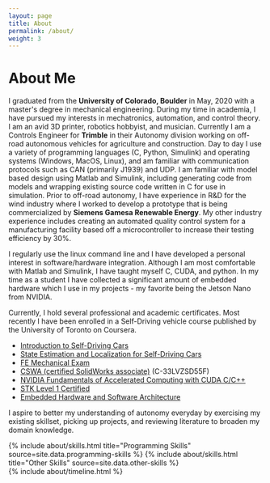 ```yaml
---
layout: page
title: About
permalink: /about/
weight: 3
---
```


# **About Me**

I graduated from the **University of Colorado, Boulder** in May, 2020 with a master's degree in mechanical engineering. During my time in academia, I have pursued my interests in mechatronics, automation, and control theory. I am an avid 3D printer, robotics hobbyist, and musician. Currently I am a Controls Engineer for **Trimble** in their Autonomy division working on off-road autonomous vehicles for agriculture and construction. Day to day I use a variety of programming languages (C, Python, Simulink) and operating systems (Windows, MacOS, Linux), and am familiar with communication protocols such as CAN (primarily J1939) and UDP. I am familiar with model based design using Matlab and Simulink, including generating code from models and wrapping existing source code written in C for use in simulation. Prior to off-road autonomy, I have experience in R&D for the wind industry where I worked to develop a prototype that is being commercialized by **Siemens Gamesa Renewable Energy**. My other industry experience includes creating an automated quality control system for a manufacturing facility based off a microcontroller to increase their testing efficiency by 30%. 

I regularly use the linux command line and I have developed a personal interest in software/hardware integration. Although I am most comfortable with Matlab and Simulink, I have taught myself C, CUDA, and python. In my time as a student I have collected a significant amount of embedded hardware which I use in my projects - my favorite being the Jetson Nano from NVIDIA. 

Currently, I hold several professional and academic certificates. Most recently I have been enrolled in a Self-Driving vehicle course published by the University of Toronto on Coursera.
* [Introduction to Self-Driving Cars](https://coursera.org/share/032ec70ab4c0c89af6ac137e3cae8d09)
* [State Estimation and Localization for Self-Driving Cars](https://coursera.org/share/99d5d409f171ad2d520ee38bdeeea653)
* [FE Mechanical Exam](https://account.ncees.org/rn/1995547-1203096-0c607b3)
* [CSWA (certified SolidWorks associate)](https://3dexperience.virtualtester.com/#certvalidate) (C-33LVZSD55F)
* [NVIDIA Fundamentals of Accelerated Computing with CUDA C/C++](https://courses.nvidia.com/certificates/4b41430edbef4d3591da488224119385)
* [STK Level 1 Certified](/img/2019/RK_Level1.png)
* [Embedded Hardware and Software Architecture](/img/2019/EmbeddedCert.pdf) 

I aspire to better my understanding of autonomy everyday by exercising my existing skillset, picking up projects, and reviewing literature to broaden my domain knowledge.

<div class="row">
{% include about/skills.html title="Programming Skills" source=site.data.programming-skills %}
{% include about/skills.html title="Other Skills" source=site.data.other-skills %}
</div>

<div class="row">
{% include about/timeline.html %}
</div>
